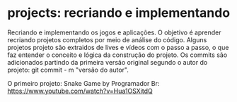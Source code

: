 # projects: recriando e implementando
Recriando e implementando os jogos e aplicações. O objetivo é aprender recriando projetos completos por meio de análise do código. Alguns projetos projeto são extraidos de lives e vídeos com o passo a passo, o que faz entender o conceito e lógica da construção do projeto.
Os commits são adicionados partindo da primeira versão original segundo o autor do projeto:
git commit - m "versão do autor".

O primeiro projeto: Snake Game by Programador Br: https://www.youtube.com/watch?v=Hua1OSXitdQ
